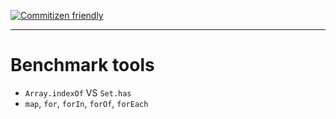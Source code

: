 [![Commitizen friendly](https://img.shields.io/badge/commitizen-friendly-brightgreen.svg)](http://commitizen.github.io/cz-cli/)

---

# Benchmark tools

- `Array.indexOf` VS `Set.has`
- `map`, `for`, `forIn`, `forOf`, `forEach`

